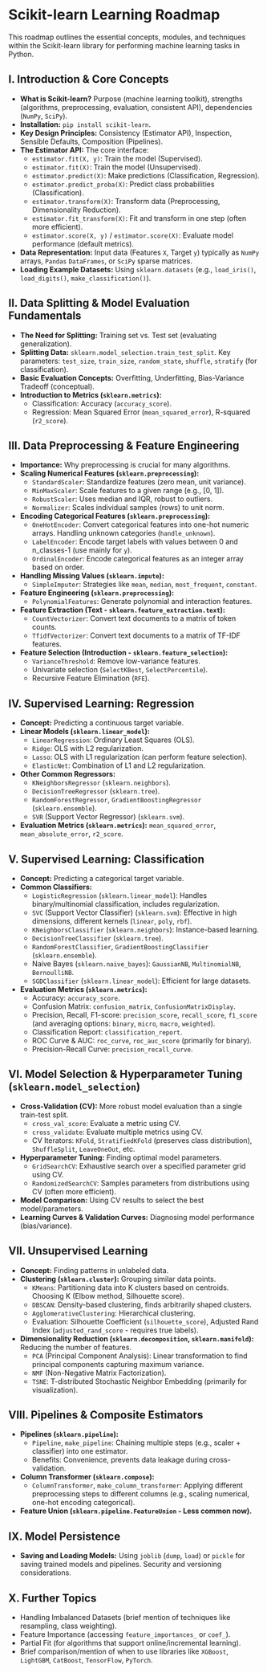 # Scikit-learn Learning Roadmap

This roadmap outlines the essential concepts, modules, and techniques within the Scikit-learn library for performing machine learning tasks in Python.

## I. Introduction & Core Concepts

* **What is Scikit-learn?** Purpose (machine learning toolkit), strengths (algorithms, preprocessing, evaluation, consistent API), dependencies (`NumPy`, `SciPy`).
* **Installation:** `pip install scikit-learn`.
* **Key Design Principles:** Consistency (Estimator API), Inspection, Sensible Defaults, Composition (Pipelines).
* **The Estimator API:** The core interface:
    * `estimator.fit(X, y)`: Train the model (Supervised).
    * `estimator.fit(X)`: Train the model (Unsupervised).
    * `estimator.predict(X)`: Make predictions (Classification, Regression).
    * `estimator.predict_proba(X)`: Predict class probabilities (Classification).
    * `estimator.transform(X)`: Transform data (Preprocessing, Dimensionality Reduction).
    * `estimator.fit_transform(X)`: Fit and transform in one step (often more efficient).
    * `estimator.score(X, y)` / `estimator.score(X)`: Evaluate model performance (default metrics).
* **Data Representation:** Input data (Features `X`, Target `y`) typically as `NumPy` arrays, `Pandas` `DataFrames`, or `SciPy` sparse matrices.
* **Loading Example Datasets:** Using `sklearn.datasets` (e.g., `load_iris()`, `load_digits()`, `make_classification()`).

## II. Data Splitting & Model Evaluation Fundamentals

* **The Need for Splitting:** Training set vs. Test set (evaluating generalization).
* **Splitting Data:** `sklearn.model_selection.train_test_split`. Key parameters: `test_size`, `train_size`, `random_state`, `shuffle`, `stratify` (for classification).
* **Basic Evaluation Concepts:** Overfitting, Underfitting, Bias-Variance Tradeoff (conceptual).
* **Introduction to Metrics (`sklearn.metrics`):**
    * Classification: Accuracy (`accuracy_score`).
    * Regression: Mean Squared Error (`mean_squared_error`), R-squared (`r2_score`).

## III. Data Preprocessing & Feature Engineering

* **Importance:** Why preprocessing is crucial for many algorithms.
* **Scaling Numerical Features (`sklearn.preprocessing`):**
    * `StandardScaler`: Standardize features (zero mean, unit variance).
    * `MinMaxScaler`: Scale features to a given range (e.g., [0, 1]).
    * `RobustScaler`: Uses median and IQR, robust to outliers.
    * `Normalizer`: Scales individual samples (rows) to unit norm.
* **Encoding Categorical Features (`sklearn.preprocessing`):**
    * `OneHotEncoder`: Convert categorical features into one-hot numeric arrays. Handling unknown categories (`handle_unknown`).
    * `LabelEncoder`: Encode target labels with values between 0 and n_classes-1 (use mainly for `y`).
    * `OrdinalEncoder`: Encode categorical features as an integer array based on order.
* **Handling Missing Values (`sklearn.impute`):**
    * `SimpleImputer`: Strategies like `mean`, `median`, `most_frequent`, `constant`.
* **Feature Engineering (`sklearn.preprocessing`):**
    * `PolynomialFeatures`: Generate polynomial and interaction features.
* **Feature Extraction (Text - `sklearn.feature_extraction.text`):**
    * `CountVectorizer`: Convert text documents to a matrix of token counts.
    * `TfidfVectorizer`: Convert text documents to a matrix of TF-IDF features.
* **Feature Selection (Introduction - `sklearn.feature_selection`):**
    * `VarianceThreshold`: Remove low-variance features.
    * Univariate selection (`SelectKBest`, `SelectPercentile`).
    * Recursive Feature Elimination (`RFE`).

## IV. Supervised Learning: Regression

* **Concept:** Predicting a continuous target variable.
* **Linear Models (`sklearn.linear_model`):**
    * `LinearRegression`: Ordinary Least Squares (OLS).
    * `Ridge`: OLS with L2 regularization.
    * `Lasso`: OLS with L1 regularization (can perform feature selection).
    * `ElasticNet`: Combination of L1 and L2 regularization.
* **Other Common Regressors:**
    * `KNeighborsRegressor` (`sklearn.neighbors`).
    * `DecisionTreeRegressor` (`sklearn.tree`).
    * `RandomForestRegressor`, `GradientBoostingRegressor` (`sklearn.ensemble`).
    * `SVR` (Support Vector Regressor) (`sklearn.svm`).
* **Evaluation Metrics (`sklearn.metrics`):** `mean_squared_error`, `mean_absolute_error`, `r2_score`.

## V. Supervised Learning: Classification

* **Concept:** Predicting a categorical target variable.
* **Common Classifiers:**
    * `LogisticRegression` (`sklearn.linear_model`): Handles binary/multinomial classification, includes regularization.
    * `SVC` (Support Vector Classifier) (`sklearn.svm`): Effective in high dimensions, different kernels (`linear`, `poly`, `rbf`).
    * `KNeighborsClassifier` (`sklearn.neighbors`): Instance-based learning.
    * `DecisionTreeClassifier` (`sklearn.tree`).
    * `RandomForestClassifier`, `GradientBoostingClassifier` (`sklearn.ensemble`).
    * Naive Bayes (`sklearn.naive_bayes`): `GaussianNB`, `MultinomialNB`, `BernoulliNB`.
    * `SGDClassifier` (`sklearn.linear_model`): Efficient for large datasets.
* **Evaluation Metrics (`sklearn.metrics`):**
    * Accuracy: `accuracy_score`.
    * Confusion Matrix: `confusion_matrix`, `ConfusionMatrixDisplay`.
    * Precision, Recall, F1-score: `precision_score`, `recall_score`, `f1_score` (and averaging options: `binary`, `micro`, `macro`, `weighted`).
    * Classification Report: `classification_report`.
    * ROC Curve & AUC: `roc_curve`, `roc_auc_score` (primarily for binary).
    * Precision-Recall Curve: `precision_recall_curve`.

## VI. Model Selection & Hyperparameter Tuning (`sklearn.model_selection`)

* **Cross-Validation (CV):** More robust model evaluation than a single train-test split.
    * `cross_val_score`: Evaluate a metric using CV.
    * `cross_validate`: Evaluate multiple metrics using CV.
    * CV Iterators: `KFold`, `StratifiedKFold` (preserves class distribution), `ShuffleSplit`, `LeaveOneOut`, etc.
* **Hyperparameter Tuning:** Finding optimal model parameters.
    * `GridSearchCV`: Exhaustive search over a specified parameter grid using CV.
    * `RandomizedSearchCV`: Samples parameters from distributions using CV (often more efficient).
* **Model Comparison:** Using CV results to select the best model/parameters.
* **Learning Curves & Validation Curves:** Diagnosing model performance (bias/variance).

## VII. Unsupervised Learning

* **Concept:** Finding patterns in unlabeled data.
* **Clustering (`sklearn.cluster`):** Grouping similar data points.
    * `KMeans`: Partitioning data into K clusters based on centroids. Choosing K (Elbow method, Silhouette score).
    * `DBSCAN`: Density-based clustering, finds arbitrarily shaped clusters.
    * `AgglomerativeClustering`: Hierarchical clustering.
    * Evaluation: Silhouette Coefficient (`silhouette_score`), Adjusted Rand Index (`adjusted_rand_score` - requires true labels).
* **Dimensionality Reduction (`sklearn.decomposition`, `sklearn.manifold`):** Reducing the number of features.
    * `PCA` (Principal Component Analysis): Linear transformation to find principal components capturing maximum variance.
    * `NMF` (Non-Negative Matrix Factorization).
    * `TSNE`: T-distributed Stochastic Neighbor Embedding (primarily for visualization).

## VIII. Pipelines & Composite Estimators

* **Pipelines (`sklearn.pipeline`):**
    * `Pipeline`, `make_pipeline`: Chaining multiple steps (e.g., scaler + classifier) into one estimator.
    * Benefits: Convenience, prevents data leakage during cross-validation.
* **Column Transformer (`sklearn.compose`):**
    * `ColumnTransformer`, `make_column_transformer`: Applying different preprocessing steps to different columns (e.g., scaling numerical, one-hot encoding categorical).
* **Feature Union (`sklearn.pipeline.FeatureUnion` - Less common now).**

## IX. Model Persistence

* **Saving and Loading Models:** Using `joblib` (`dump`, `load`) or `pickle` for saving trained models and pipelines. Security and versioning considerations.

## X. Further Topics

* Handling Imbalanced Datasets (brief mention of techniques like resampling, class weighting).
* Feature Importance (accessing `feature_importances_` or `coef_`).
* Partial Fit (for algorithms that support online/incremental learning).
* Brief comparison/mention of when to use libraries like `XGBoost`, `LightGBM`, `CatBoost`, `TensorFlow`, `PyTorch`.